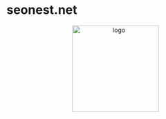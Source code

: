 # seonest.net

<div align="middle">
  <a href="https://seonest.net" target="_blank" rel="noopener noreferrer nofollow">
    <img 
      src="https://files.seonest.net/seonest-logo.png" 
      alt="logo" 
      style="width: 200px; aspect-ratio: 1" 
    />
  </a>
</div>